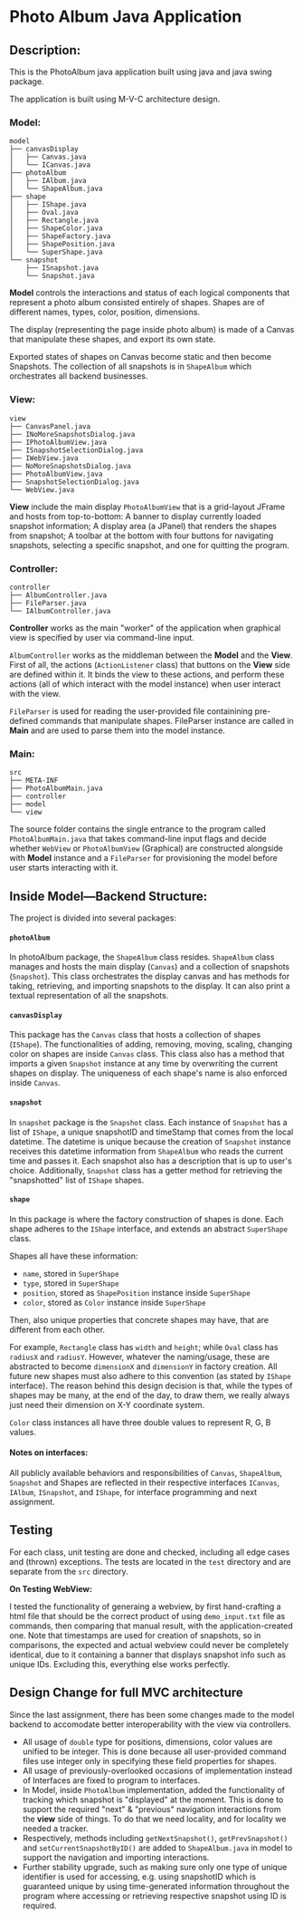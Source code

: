 # Photo Album Java Application

## Description:
This is the PhotoAlbum java application built using java and java swing package.

The application is built using M-V-C architecture design.

### **Model:**

```
model
├── canvasDisplay
│   ├── Canvas.java
│   └── ICanvas.java
├── photoAlbum
│   ├── IAlbum.java
│   └── ShapeAlbum.java
├── shape
│   ├── IShape.java
│   ├── Oval.java
│   ├── Rectangle.java
│   ├── ShapeColor.java
│   ├── ShapeFactory.java
│   ├── ShapePosition.java
│   └── SuperShape.java
└── snapshot
    ├── ISnapshot.java
    └── Snapshot.java
```

**Model** controls the interactions and status of each logical components that represent a photo album consisted entirely of shapes. Shapes are of different names, types, color, position, dimensions.

The display (representing the page inside photo album) is made of a Canvas that manipulate these shapes, and export its own state.

Exported states of shapes on Canvas become static and then become Snapshots. The collection of all snapshots is in `ShapeAlbum` which orchestrates all backend businesses.



### **View:**

```
view
├── CanvasPanel.java
├── INoMoreSnapshotsDialog.java
├── IPhotoAlbumView.java
├── ISnapshotSelectionDialog.java
├── IWebView.java
├── NoMoreSnapshotsDialog.java
├── PhotoAlbumView.java
├── SnapshotSelectionDialog.java
└── WebView.java
```

**View** include the main display `PhotoAlbumView` that is a grid-layout JFrame and hosts from top-to-bottom: A banner to display currently loaded snapshot information; A display area (a JPanel) that renders the shapes from snapshot; A toolbar at the bottom with four buttons for navigating snapshots, selecting a specific snapshot, and one for quitting the program.



### **Controller:**

```
controller
├── AlbumController.java
├── FileParser.java
└── IAlbumController.java
```

**Controller** works as the main "worker" of the application when graphical view is specified by user via command-line input.

`AlbumController` works as the middleman between the **Model** and the **View**. First of all, the actions (`ActionListener` class) that buttons on the **View** side are defined within it. It binds the view to these actions, and perform these actions (all of which interact with the model instance) when user interact with the view.

`FileParser` is used for reading the user-provided file containining pre-defined commands that manipulate shapes. FileParser instance are called in **Main**  and are used to parse them into the model instance.



### **Main:**

```
src
├── META-INF
├── PhotoAlbumMain.java
├── controller
├── model
└── view
```

The source folder contains the single entrance to the program called `PhotoAlbumMain.java` that takes command-line input flags and decide whether `WebView` or `PhotoAlbumView` (Graphical) are constructed alongside with **Model** instance and a `FileParser` for provisioning the model before user starts interacting with it.



## Inside Model—Backend Structure:

The project is divided into several packages:

#### `photoAlbum`

In photoAlbum package, the `ShapeAlbum` class resides. `ShapeAlbum` class manages and hosts the main display (`Canvas`) and a collection of snapshots (`Snapshot`). This class orchestrates the display canvas and has methods for taking, retrieving, and importing snapshots to the display. It can also print a textual representation of all the snapshots.

#### `canvasDisplay`

This package has the `Canvas` class that hosts a collection of shapes (`IShape`). The functionalities of adding, removing, moving, scaling, changing color on shapes are inside `Canvas` class. This class also has a method that imports a given `Snapshot` instance at any time by overwriting the current shapes on display. The uniqueness of each shape's name is also enforced inside `Canvas`.

#### `snapshot`

In `snapshot` package is the `Snapshot` class. Each instance of `Snapshot` has a list of `IShape`, a unique snapshotID and timeStamp that comes from the local datetime. The datetime is unique because the creation of `Snapshot` instance receives this datetime information from `ShapeAlbum` who reads the current time and passes it. Each snapshot also has a description that is up to user's choice. Additionally, `Snapshot` class has a getter method for retrieving the "snapshotted" list of `IShape` shapes.

#### `shape`

In this package is where the factory construction of shapes is done. Each shape adheres to the `IShape` interface, and extends an abstract `SuperShape` class.

Shapes all have these information:
- `name`, stored in `SuperShape`
- `type`, stored in `SuperShape`
- `position`, stored as `ShapePosition` instance inside `SuperShape`
- `color`, stored as `Color` instance inside `SuperShape`

Then, also unique properties that concrete shapes may have, that are different from each other.

For example, `Rectangle` class has `width` and `height`; while `Oval` class has `radiusX` and `radiusY`. However, whatever the naming/usage, these are abstracted to become `dimensionX` and `dimensionY` in factory creation. All future new shapes must also adhere to this convention (as stated by `IShape` interface). The reason behind this design decision is that, while the types of shapes may be many, at the end of the day, to draw them, we really always just need their dimension on X-Y coordinate system.

`Color` class instances all have three double values to represent R, G, B values.

#### Notes on interfaces:

All publicly available behaviors and responsibilities of `Canvas`, `ShapeAlbum`, `Snapshot` and Shapes are reflected in their respective interfaces `ICanvas`, `IAlbum`, `ISnapshot`, and `IShape`, for interface programming and next assignment.

## Testing

For each class, unit testing are done and checked, including all edge cases and (thrown) exceptions. The tests are located in the `test` directory and are separate from the `src` directory.

**On Testing WebView:**

I tested the functionality of generaing a webview, by first hand-crafting a html file that should be the correct product of using `demo_input.txt` file as commands, then comparing that manual result, with the application-created one. Note that timestamps are used for creation of snapshots, so in comparisons, the expected and actual webview could never be completely identical, due to it containing a banner that displays snapshot info such as unique IDs. Excluding this, everything else works perfectly.

## Design Change for full MVC architecture

Since the last assignment, there has been some changes made to the model backend to accomodate better interoperability with the view via controllers.

- All usage of `double` type for positions, dimensions, color values are unified to be integer. This is done because all user-provided command files use integer only in specifying these field properties for shapes.
- All usage of previously-overlooked occasions of implementation instead of Interfaces are fixed to program to interfaces.
- In Model, inside `PhotoAlbum` implementation, added the functionality of tracking which snapshot is "displayed" at the moment. This is done to support the required "next" & "previous" navigation interactions from the **view** side of things. To do that we need locality, and for locality we needed a tracker.
- Respectively, methods including `getNextSnapshot()`, `getPrevSnapshot()` and `setCurrentSnapshotByID()` are added to `ShapeAlbum.java` in model to support the navigation and importing interactions.
- Further stability upgrade, such as making sure only one type of unique identifier is used for accessing, e.g. using snapshotID which is guaranteed unique by using time-generated information throughout the program where accessing or retrieving respective snapshot using ID is required.